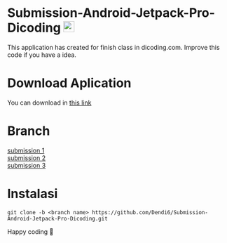 # Submission-Android-Jetpack-Pro-Dicoding <img src="https://media.giphy.com/media/hvRJCLFzcasrR4ia7z/giphy.gif" width="25px">
This application has created for finish class in dicoding.com. Improve this code if you have a idea.

# Download Aplication
You can download in [this link](https://github.com/Dendi6/Submission-Android-Jetpack-Pro-Dicoding/blob/submission3/app/release/app-release.apk)

# Branch
[submission 1](https://github.com/Dendi6/Submission-Android-Jetpack-Pro-Dicoding/tree/submission1)<br>
[submission 2](https://github.com/Dendi6/Submission-Android-Jetpack-Pro-Dicoding/tree/submission2)<br>
[submission 3](https://github.com/Dendi6/Submission-Android-Jetpack-Pro-Dicoding/tree/submission3)

# Instalasi
`git clone -b <branch name> https://github.com/Dendi6/Submission-Android-Jetpack-Pro-Dicoding.git`

Happy coding 🙂
